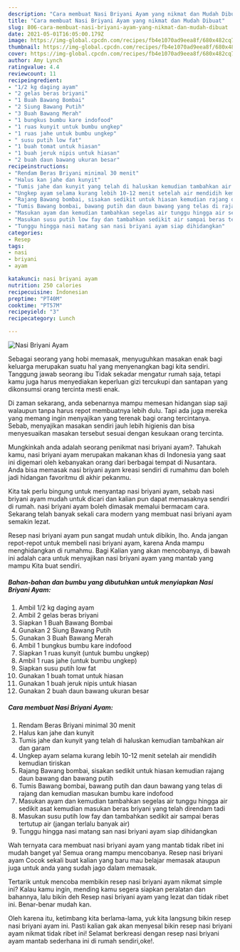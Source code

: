 ```yaml
---
description: "Cara membuat Nasi Briyani Ayam yang nikmat dan Mudah Dibuat"
title: "Cara membuat Nasi Briyani Ayam yang nikmat dan Mudah Dibuat"
slug: 806-cara-membuat-nasi-briyani-ayam-yang-nikmat-dan-mudah-dibuat
date: 2021-05-01T16:05:00.179Z
image: https://img-global.cpcdn.com/recipes/fb4e1070ad9eea8f/680x482cq70/nasi-briyani-ayam-foto-resep-utama.jpg
thumbnail: https://img-global.cpcdn.com/recipes/fb4e1070ad9eea8f/680x482cq70/nasi-briyani-ayam-foto-resep-utama.jpg
cover: https://img-global.cpcdn.com/recipes/fb4e1070ad9eea8f/680x482cq70/nasi-briyani-ayam-foto-resep-utama.jpg
author: Amy Lynch
ratingvalue: 4.4
reviewcount: 11
recipeingredient:
- "1/2 kg daging ayam"
- "2 gelas beras briyani"
- "1 Buah Bawang Bombai"
- "2 Siung Bawang Putih"
- "3 Buah Bawang Merah"
- "1 bungkus bumbu kare indofood"
- "1 ruas kunyit untuk bumbu ungkep"
- "1 ruas jahe untuk bumbu ungkep"
- " susu putih low fat"
- "1 buah tomat untuk hiasan"
- "1 buah jeruk nipis untuk hiasan"
- "2 buah daun bawang ukuran besar"
recipeinstructions:
- "Rendam Beras Briyani minimal 30 menit"
- "Halus kan jahe dan kunyit"
- "Tumis jahe dan kunyit yang telah di haluskan kemudian tambahkan air dan garam"
- "Ungkep ayam selama kurang lebih 10-12 menit setelah air mendidih kemudian tiriskan"
- "Rajang Bawang bombai, sisakan sedikit untuk hiasan kemudian rajang daun bawang dan bawang putih"
- "Tumis Bawang bombai, bawang putih dan daun bawang yang telas di rajang dan kemudian masukan bumbu kare indofood"
- "Masukan ayam dan kemudian tambahkan segelas air tunggu hingga air sedikit asat kemudian masukan beras briyani yang telah direndam tadi"
- "Masukan susu putih low fay dan tambahkan sedikit air sampai beras tertutup air (jangan terlalu banyak air)"
- "Tunggu hingga nasi matang san nasi briyani ayam siap dihidangkan"
categories:
- Resep
tags:
- nasi
- briyani
- ayam

katakunci: nasi briyani ayam 
nutrition: 250 calories
recipecuisine: Indonesian
preptime: "PT40M"
cooktime: "PT57M"
recipeyield: "3"
recipecategory: Lunch

---
```



![Nasi Briyani Ayam](https://img-global.cpcdn.com/recipes/fb4e1070ad9eea8f/680x482cq70/nasi-briyani-ayam-foto-resep-utama.jpg)

Sebagai seorang yang hobi memasak, menyuguhkan masakan enak bagi keluarga merupakan suatu hal yang menyenangkan bagi kita sendiri. Tanggung jawab seorang ibu Tidak sekadar mengatur rumah saja, tetapi kamu juga harus menyediakan keperluan gizi tercukupi dan santapan yang dikonsumsi orang tercinta mesti enak.

Di zaman  sekarang, anda sebenarnya mampu memesan hidangan siap saji walaupun tanpa harus repot membuatnya lebih dulu. Tapi ada juga mereka yang memang ingin menyajikan yang terenak bagi orang tercintanya. Sebab, menyajikan masakan sendiri jauh lebih higienis dan bisa menyesuaikan masakan tersebut sesuai dengan kesukaan orang tercinta. 



Mungkinkah anda adalah seorang penikmat nasi briyani ayam?. Tahukah kamu, nasi briyani ayam merupakan makanan khas di Indonesia yang saat ini digemari oleh kebanyakan orang dari berbagai tempat di Nusantara. Anda bisa memasak nasi briyani ayam kreasi sendiri di rumahmu dan boleh jadi hidangan favoritmu di akhir pekanmu.

Kita tak perlu bingung untuk menyantap nasi briyani ayam, sebab nasi briyani ayam mudah untuk dicari dan kalian pun dapat memasaknya sendiri di rumah. nasi briyani ayam boleh dimasak memalui bermacam cara. Sekarang telah banyak sekali cara modern yang membuat nasi briyani ayam semakin lezat.

Resep nasi briyani ayam pun sangat mudah untuk dibikin, lho. Anda jangan repot-repot untuk membeli nasi briyani ayam, karena Anda mampu menghidangkan di rumahmu. Bagi Kalian yang akan mencobanya, di bawah ini adalah cara untuk menyajikan nasi briyani ayam yang mantab yang mampu Kita buat sendiri.

<!--inarticleads1-->

##### Bahan-bahan dan bumbu yang dibutuhkan untuk menyiapkan Nasi Briyani Ayam:

1. Ambil 1/2 kg daging ayam
1. Ambil 2 gelas beras briyani
1. Siapkan 1 Buah Bawang Bombai
1. Gunakan 2 Siung Bawang Putih
1. Gunakan 3 Buah Bawang Merah
1. Ambil 1 bungkus bumbu kare indofood
1. Siapkan 1 ruas kunyit (untuk bumbu ungkep)
1. Ambil 1 ruas jahe (untuk bumbu ungkep)
1. Siapkan  susu putih low fat
1. Gunakan 1 buah tomat untuk hiasan
1. Gunakan 1 buah jeruk nipis untuk hiasan
1. Gunakan 2 buah daun bawang ukuran besar




<!--inarticleads2-->

##### Cara membuat Nasi Briyani Ayam:

1. Rendam Beras Briyani minimal 30 menit
1. Halus kan jahe dan kunyit
1. Tumis jahe dan kunyit yang telah di haluskan kemudian tambahkan air dan garam
1. Ungkep ayam selama kurang lebih 10-12 menit setelah air mendidih kemudian tiriskan
1. Rajang Bawang bombai, sisakan sedikit untuk hiasan kemudian rajang daun bawang dan bawang putih
1. Tumis Bawang bombai, bawang putih dan daun bawang yang telas di rajang dan kemudian masukan bumbu kare indofood
1. Masukan ayam dan kemudian tambahkan segelas air tunggu hingga air sedikit asat kemudian masukan beras briyani yang telah direndam tadi
1. Masukan susu putih low fay dan tambahkan sedikit air sampai beras tertutup air (jangan terlalu banyak air)
1. Tunggu hingga nasi matang san nasi briyani ayam siap dihidangkan




Wah ternyata cara membuat nasi briyani ayam yang mantab tidak ribet ini mudah banget ya! Semua orang mampu mencobanya. Resep nasi briyani ayam Cocok sekali buat kalian yang baru mau belajar memasak ataupun juga untuk anda yang sudah jago dalam memasak.

Tertarik untuk mencoba membikin resep nasi briyani ayam nikmat simple ini? Kalau kamu ingin, mending kamu segera siapkan peralatan dan bahannya, lalu bikin deh Resep nasi briyani ayam yang lezat dan tidak ribet ini. Benar-benar mudah kan. 

Oleh karena itu, ketimbang kita berlama-lama, yuk kita langsung bikin resep nasi briyani ayam ini. Pasti kalian gak akan menyesal bikin resep nasi briyani ayam nikmat tidak ribet ini! Selamat berkreasi dengan resep nasi briyani ayam mantab sederhana ini di rumah sendiri,oke!.

